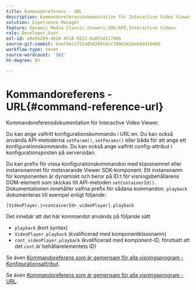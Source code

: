 ```yaml
---
title: Kommandoreferens - URL
description: Kommandoreferensdokumentation för Interactive Video Viewer.
solution: Experience Manager
feature: Dynamic Media Classic,Viewers,SDK/API,Interactive Videos
role: Developer,User
exl-id: e0a9e269-4826-4518-9222-6a833d11746b
source-git-commit: 6aaf4eccf51a05d200c6cc780e342be646d104d8
workflow-type: tm+mt
source-wordcount: '161'
ht-degree: 0%

---
```


# Kommandoreferens - URL{#command-reference-url}

Kommandoreferensdokumentation för Interactive Video Viewer.

Du kan ange valfritt konfigurationskommando i URL:en. Du kan också använda API-metoderna `setParam()`, `setParams()` eller båda för att ange ett konfigurationskommando. Du kan också ange valfritt config-attribut i konfigurationsposten på serversidan.

Du kan prefix för vissa konfigurationskommandon med klassnamnet eller instansnamnet för motsvarande Viewer SDK-komponent. Ett instansnamn för komponenten är dynamiskt och beror på ID:t för visningsbehållarens DOM-element som skickas till API-metoden `setContainerId()`. Dokumentationen innehåller valfria prefix för sådana kommandon. `playback` dokumenteras till exempel enligt följande:

```
[VideoPlayer.|<containerId>_videoPlayer].playback
```

Det innebär att det här kommandot används på följande sätt

* `playback` (kort syntax)
* `VideoPlayer.playback` (kvalificerad med komponentklassnamn)
* `cont_videoPlayer.playback` (kvalificerad med komponent-ID, förutsatt att det  `cont` är behållarelementets ID)

Se även [Kommandoreferens som är gemensam för alla visningsprogram - Konfigurationsattribut](../../../r-html5-viewer-20-cmdref-configattrib/r-html5-viewer-20-cmdref-configattrib.md#concept-850e0f2c49b949deb7cfbfd330d329bd).

Se även [Kommandoreferens som är gemensam för alla visningsprogram - URL](../../../c-html5-viewer-20-cmdref-url/c-html5-viewer-20-cmdref-url.md#concept-9b337f349b7b406b8c33c7ee96b3e226).
